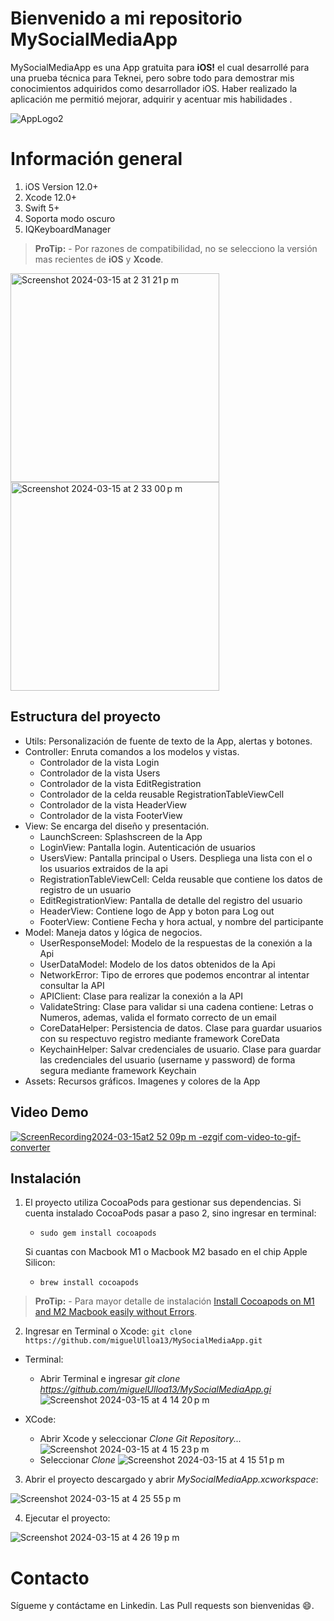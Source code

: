 # Bienvenido a mi repositorio MySocialMediaApp

MySocialMediaApp es una App gratuita para **iOS!** el cual desarrollé para una prueba técnica para Teknei, pero sobre todo para demostrar mis conocimientos adquiridos como desarrollador iOS. Haber realizado la aplicación me permitió mejorar, adquirir y acentuar mis habilidades .

![AppLogo2](https://github.com/miguelUlloa13/MySocialMediaApp/assets/110041833/6c6ebd7b-9f6e-46c8-84ea-a6c68ebe9859)

# Información general

 1. iOS Version 12.0+
 2. Xcode 12.0+
 3. Swift 5+
 4. Soporta modo oscuro
 5. IQKeyboardManager

> **ProTip:** -   Por razones de compatibilidad, no se selecciono la versión mas recientes de **iOS** y **Xcode**.

<img width="334" alt="Screenshot 2024-03-15 at 2 31 21 p m" src="https://github.com/miguelUlloa13/MySocialMediaApp/assets/110041833/8686cad6-a583-439d-984a-3ff516206311"> <img width="334" alt="Screenshot 2024-03-15 at 2 33 00 p m" src="https://github.com/miguelUlloa13/MySocialMediaApp/assets/110041833/d8bae50f-d1b9-4e27-a56b-a48ae494ada6">



## Estructura del proyecto

 - Utils: Personalización de fuente de texto de la App, alertas y botones.
 - Controller: Enruta comandos a los modelos y vistas.
	 - Controlador de la vista Login
	 - Controlador de la vista Users
	 - Controlador de la vista EditRegistration
   - Controlador de la celda reusable RegistrationTableViewCell
   - Controlador de la vista HeaderView
   - Controlador de la vista FooterView
 - View: Se encarga del diseño y presentación.
	 - LaunchScreen: Splashscreen de la App
   - LoginView: Pantalla login. Autenticación de usuarios
   - UsersView: Pantalla principal o Users. Despliega una lista con el o los usuarios extraidos de la api
   - RegistrationTableViewCell: Celda reusable que contiene los datos de registro de un usuario
   - EditRegistrationView: Pantalla de detalle del registro del usuario
   - HeaderView: Contiene logo de App y boton para Log out
   - FooterView: Contiene Fecha y hora actual, y nombre del participante
 - Model: Maneja datos y lógica de negocios.
	 - UserResponseModel: Modelo de la respuestas de la conexión a la Api
	 - UserDataModel: Modelo de los datos obtenidos de la Api
	 - NetworkError: Tipo de errores que podemos encontrar al intentar consultar la API
	 - APIClient: Clase para realizar la conexión a la API
   - ValidateString: Clase para validar si una cadena contiene: Letras o Numeros, ademas, valida el formato correcto de un email
   - CoreDataHelper: Persistencia de datos. Clase para guardar usuarios con su respectuvo registro mediante framework CoreData
   - KeychainHelper: Salvar credenciales de usuario. Clase para guardar las credenciales del usuario (username y password) de forma segura mediante framework Keychain
 - Assets: Recursos gráficos. Imagenes y colores de la App

## Video Demo
[![ScreenRecording2024-03-15at2 52 09p m -ezgif com-video-to-gif-converter](https://github.com/miguelUlloa13/MySocialMediaApp/assets/110041833/bfc10004-90f9-498b-95d8-4451ec08017a)](https://youtube.com/shorts/xjO50G7mQVo?feature=share)

## Instalación

 1. El proyecto utiliza CocoaPods para gestionar sus dependencias. Si cuenta instalado CocoaPods pasar a paso 2, sino ingresar en terminal:

	- `sudo gem install cocoapods` 

	Si cuantas con Macbook M1 o Macbook     M2 basado en el chip Apple Silicon:

	-  `brew install cocoapods`
 
> **ProTip:** -   Para mayor detalle de instalación [Install Cocoapods on M1 and M2 Macbook easily without Errors](https://medium.com/@developer.sreejithnp/install-cocoapods-on-m1-and-m2-macbook-easily-without-errors-b2e0b04eea09).

2. Ingresar en Terminal o Xcode: `git clone https://github.com/miguelUlloa13/MySocialMediaApp.git`
- Terminal:
	- Abrir Terminal e ingresar *git clone https://github.com/miguelUlloa13/MySocialMediaApp.gi* 	
![Screenshot 2024-03-15 at 4 14 20 p m](https://github.com/miguelUlloa13/MySocialMediaApp/assets/110041833/139e2244-e55e-4483-ac36-2a7321320906)

- XCode:
	- Abrir Xcode y seleccionar *Clone Git Repository...* 	
![Screenshot 2024-03-15 at 4 15 23 p m](https://github.com/miguelUlloa13/MySocialMediaApp/assets/110041833/a6d754b8-33e7-4cb5-b1f4-8fc0040bec9b)
	- Seleccionar *Clone*
![Screenshot 2024-03-15 at 4 15 51 p m](https://github.com/miguelUlloa13/MySocialMediaApp/assets/110041833/92f5b135-89cd-4c7e-a84a-005799710949)

3. Abrir el proyecto descargado y abrir *MySocialMediaApp.xcworkspace*:

![Screenshot 2024-03-15 at 4 25 55 p m](https://github.com/miguelUlloa13/MySocialMediaApp/assets/110041833/d6386e48-b5a8-4405-9c89-1e254ea77ae6)

4. Ejecutar el proyecto:

![Screenshot 2024-03-15 at 4 26 19 p m](https://github.com/miguelUlloa13/MySocialMediaApp/assets/110041833/be658099-9b68-445d-88b1-5355bd80d95d)


# Contacto
Sígueme y contáctame en Linkedin. Las Pull requests son bienvenidas 😄.
